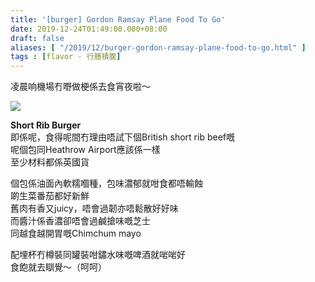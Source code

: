 ```yaml
---
title: '[burger] Gordon Ramsay Plane Food To Go'
date: 2019-12-24T01:49:00.000+08:00
draft: false
aliases: [ "/2019/12/burger-gordon-ramsay-plane-food-to-go.html" ]
tags : [flavor - 行膳積腹]
---
```


凌晨响機場冇嘢做梗係去食宵夜啦～

![](/images/gordonramsey.jpg)

**Short Rib Burger**  
即係呢，食得呢間冇理由唔試下個British short rib beef嘅  
呢個包同Heathrow Airport應該係一樣  
至少材料都係英國貨

  

個包係油面內軟糯嗰種，包味濃郁就咁食都唔輸蝕  
啲生菜番茄都好新鮮  
舊肉有香又juicy，唔會過韌亦唔鬆散好好味  
而醬汁係香濃卻唔會過鹹搶味嘅芝士  
同越食越開胃嘅Chimchum mayo

  

配埋杯冇樽裝同罐裝咁鏽水味嘅啤酒就啱啱好  
食飽就去瞓覺～（呵呵）
